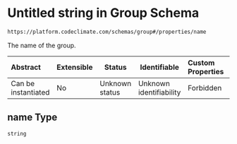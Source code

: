 # Untitled string in Group Schema

```txt
https://platform.codeclimate.com/schemas/group#/properties/name
```

The name of the group.


| Abstract            | Extensible | Status         | Identifiable            | Custom Properties | Additional Properties | Access Restrictions | Defined In                                                                         |
| :------------------ | ---------- | -------------- | ----------------------- | :---------------- | --------------------- | ------------------- | ---------------------------------------------------------------------------------- |
| Can be instantiated | No         | Unknown status | Unknown identifiability | Forbidden         | Allowed               | none                | [Group.schema.json\*](../../spec/schemas/Group.schema.json "open original schema") |

## name Type

`string`
